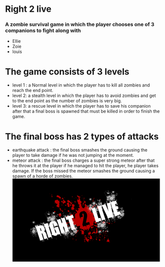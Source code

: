 # Right 2 live
### A zombie survival game in which the player chooses one of 3 companions to fight along with
* Ellie
* Zoie
* louis
# The game consists of 3 levels 
* level 1 : a Normal level in which the player has to kill all zombies and reach the end point.
* level 2: a stealth level in which the player has to avoid zombies and get to the end point as the number of zombies is very big.
* level 3: a rescue level in which the player has to save his companion after that a final boss is spawned that must be killed in order to finish the game.
# The final boss has 2 types of attacks
* earthquake attack : the final boss smashes the ground causing the player to take damage if he was not jumping at the moment.
* meteor attack : the final boss charges a super strong meteor after that he throws it at the player if he managed to hit the player, he player takes damage. If the boss missed the meteor smashes the ground causing a spawn of a horde of zombies.
![Game](./Assets/Textures/UI/MainMenu/logoFull.png)
